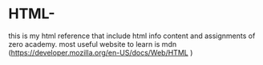 # HTML-
this is my html reference that include html info content and assignments of zero academy.
most useful website to learn is mdn (https://developer.mozilla.org/en-US/docs/Web/HTML )

